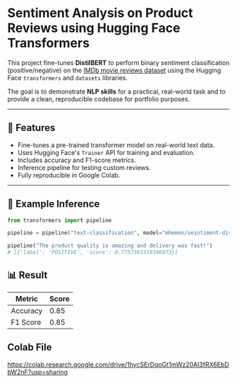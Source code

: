 # Sentiment Analysis on Product Reviews using Hugging Face Transformers

This project fine-tunes **DistilBERT** to perform binary sentiment classification (positive/negative) on the [IMDb movie reviews dataset](https://huggingface.co/datasets/imdb) using the Hugging Face `transformers` and `datasets` libraries.

The goal is to demonstrate **NLP skills** for a practical, real-world task and to provide a clean, reproducible codebase for portfolio purposes.

---

## 📌 Features
- Fine-tunes a pre-trained transformer model on real-world text data.
- Uses Hugging Face's `Trainer` API for training and evaluation.
- Includes accuracy and F1-score metrics.
- Inference pipeline for testing custom reviews.
- Fully reproducible in Google Colab.

---

## 📂 Example Inference

```python
from transformers import pipeline

pipeline = pipeline("text-classification", model="mhemon/seintiment-distilbert-base-uncased", device="cuda")
```

```python
pipeline("The product quality is amazing and delivery was fast!")
# [{'label': 'POSITIVE', 'score': 0.7757363319396973}]
```

## 📊 Result
| Metric   | Score |
| -------- | ----- |
| Accuracy | 0.85  |
| F1 Score | 0.85  |

## Colab File
https://colab.research.google.com/drive/1hycSErDqoGt1mWz20Al3fRX6EbDbW2nF?usp=sharing

